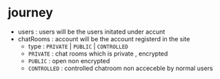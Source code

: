 # journey

- users : users will be the users initated under accunt
- chatRooms : account will be the account registerd in the site
  - type : `PRIVATE` | `PUBLIC` | `CONTROLLED`
  - `PRIVATE` : chat rooms which is private , encrypted
  - `PUBLIC` : open non encrypted
  - `CONTROLLED` : controlled chatroom non acceceble by normal users
